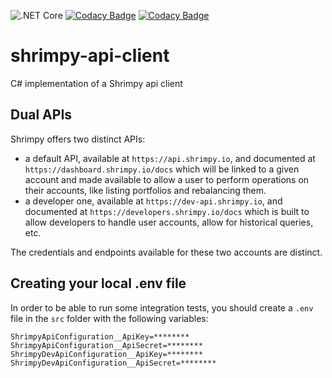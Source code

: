 ![.NET Core](https://github.com/trakx/shrimpy-api-client/workflows/.NET%20Core/badge.svg)
[![Codacy Badge](https://app.codacy.com/project/badge/Grade/435670815af049dc879feaa3cfd7cc81)](https://www.codacy.com/gh/trakx/shrimpy-api-client/dashboard?utm_source=github.com&amp;utm_medium=referral&amp;utm_content=trakx/shrimpy-api-client&amp;utm_campaign=Badge_Grade) 
[![Codacy Badge](https://app.codacy.com/project/badge/Coverage/435670815af049dc879feaa3cfd7cc81)](https://www.codacy.com/gh/trakx/shrimpy-api-client/dashboard?utm_source=github.com&utm_medium=referral&utm_content=trakx/shrimpy-api-client&utm_campaign=Badge_Coverage)

# shrimpy-api-client
C# implementation of a Shrimpy api client

## Dual APIs
Shrimpy offers two distinct APIs:
- a default API, available at `https://api.shrimpy.io`, and documented at `https://dashboard.shrimpy.io/docs` which will be linked to a given account and made available to allow a user to perform operations on their accounts, like listing portfolios and rebalancing them.
- a developer one, available at `https://dev-api.shrimpy.io`, and documented at `https://developers.shrimpy.io/docs` which is built to allow developers to handle user accounts, allow for historical queries, etc.

The credentials and endpoints available for these two accounts are distinct.

## Creating your local .env file
In order to be able to run some integration tests, you should create a `.env` file in the `src` folder with the following variables:
```secretsEnvVariables
ShrimpyApiConfiguration__ApiKey=********
ShrimpyApiConfiguration__ApiSecret=********
ShrimpyDevApiConfiguration__ApiKey=********
ShrimpyDevApiConfiguration__ApiSecret=********
```
